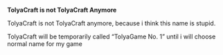 **TolyaCraft is not TolyaCraft Anymore**

TolyaCraft is not TolyaCraft anymore, because i think this name is stupid.

TolyaCraft will be temporarily called “TolyaGame No. 1” until i will choose normal name for my game
